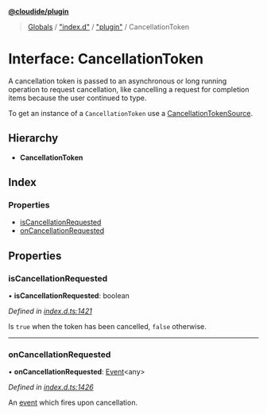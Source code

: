 **[@cloudide/plugin](../README.md)**

> [Globals](../README.md) / ["index.d"](../modules/_index_d_.md) / ["plugin"](../modules/_index_d_._plugin_.md) / CancellationToken

# Interface: CancellationToken

A cancellation token is passed to an asynchronous or long running
operation to request cancellation, like cancelling a request
for completion items because the user continued to type.

To get an instance of a `CancellationToken` use a
[CancellationTokenSource](#CancellationTokenSource).

## Hierarchy

* **CancellationToken**

## Index

### Properties

* [isCancellationRequested](_index_d_._plugin_.cancellationtoken.md#iscancellationrequested)
* [onCancellationRequested](_index_d_._plugin_.cancellationtoken.md#oncancellationrequested)

## Properties

### isCancellationRequested

•  **isCancellationRequested**: boolean

*Defined in [index.d.ts:1421](https://github.com/huaweicloud/cloudide-plugin-api/blob/1ab5ef8/index.d.ts#L1421)*

Is `true` when the token has been cancelled, `false` otherwise.

___

### onCancellationRequested

•  **onCancellationRequested**: [Event](_index_d_._plugin_.event.md)\<any>

*Defined in [index.d.ts:1426](https://github.com/huaweicloud/cloudide-plugin-api/blob/1ab5ef8/index.d.ts#L1426)*

An [event](#Event) which fires upon cancellation.
